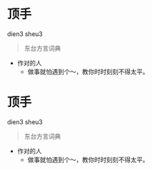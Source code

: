 # 顶手
dien3 sheu3
> 东台方言词典
- 作对的人
  - 做事就怕遇到个～，教你时时刻刻不得太平。

# 顶手
dien3 sheu3
> 东台方言词典
- 作对的人
  - 做事就怕遇到个～，教你时时刻刻不得太平。
